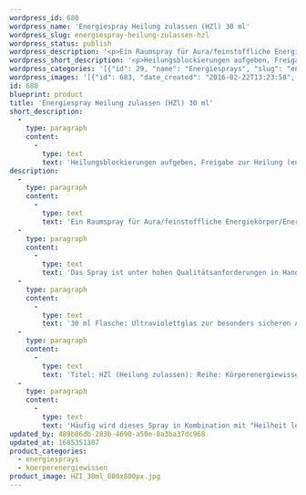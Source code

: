 ```yaml
---
wordpress_id: 680
wordpress_name: 'Energiespray Heilung zulassen (HZl) 30 ml'
wordpress_slug: energiespray-heilung-zulassen-hzl
wordpress_status: publish
wordpress_description: '<p>Ein Raumspray für Aura/feinstoffliche Energiekörper/Energiefelder. Impulse für Selbstheilungskräfte mit einem aktivierbaren Informationsfeld zu: Heilung zulassen. Hierzu gehört unter anderem die Freigabe, das Lösen von Heilungsblockierungen (energetisch). Ggf. ist eine aktive Auseinandersetzung erforderlich mit Gewohnheiten,... <a href="https://my.feenbaum.de/erklaerung-zu-hzl-und-hhl/">weiterlesen</a></p><p>Das Spray ist unter hohen Qualitätsanforderungen in Handarbeit in Deutschland hergestellt aus mehrfach gereinigtem und energetisiertem Wasser (76%, konserviert mit 96%igem Weingeist (24%).</p><p>30 ml Flasche: Ultraviolettglas zur besonders sicheren Aufbewahrung mit hochwertigem, goldfarbenen Metallpumpzerstäuber mit Schutzkappe (Steigrohr: Kunststoff). Etikett: wasserfest, leicht energetisiert mit dem Informationsfeld des Airsprays. Erhältlich auch als 100 ml-Sprühflasche.</p><p>Titel: HZl (Heilung zulassen): Reihe: Körperenergiewissen<br />Häufig wird dieses Spray in Kombination mit "<a href="https://my.feenbaum.de/produkt/energiespray-heilung-leben-hhl-30-ml/">Heilheit leben (HHl)</a>" angewendet</p><p><a href="https://my.feenbaum.de/anwendung-energiesprays/">Anwendungshinweise</a></p>'
wordpress_short_description: '<p>Heilungsblockierungen aufgeben, Freigabe zur Heilung (energetisch)</p>'
wordpress_categories: '[{"id": 29, "name": "Energiesprays", "slug": "energiesprays"}, {"id": 31, "name": "K\u00f6rperenergiewissen", "slug": "koerperenergiewissen"}]'
wordpress_images: '[{"id": 683, "date_created": "2016-02-22T13:23:58", "date_created_gmt": "2016-02-22T11:23:58", "date_modified": "2016-02-22T13:23:58", "date_modified_gmt": "2016-02-22T11:23:58", "src": "https://my.feenbaum.de/wp-content/uploads/2016/02/HZI_30ml_800x800px.jpg", "name": "HZI_30ml_800x800px", "alt": ""}]'
id: 680
blueprint: product
title: 'Energiespray Heilung zulassen (HZl) 30 ml'
short_description:
  -
    type: paragraph
    content:
      -
        type: text
        text: 'Heilungsblockierungen aufgeben, Freigabe zur Heilung (energetisch)'
description:
  -
    type: paragraph
    content:
      -
        type: text
        text: 'Ein Raumspray für Aura/feinstoffliche Energiekörper/Energiefelder. Impulse für Selbstheilungskräfte mit einem aktivierbaren Informationsfeld zu: Heilung zulassen. Hierzu gehört unter anderem die Freigabe, das Lösen von Heilungsblockierungen (energetisch). Ggf. ist eine aktive Auseinandersetzung erforderlich mit Gewohnheiten,... weiterlesen'
  -
    type: paragraph
    content:
      -
        type: text
        text: 'Das Spray ist unter hohen Qualitätsanforderungen in Handarbeit in Deutschland hergestellt aus mehrfach gereinigtem und energetisiertem Wasser (76%, konserviert mit 96%igem Weingeist (24%).'
  -
    type: paragraph
    content:
      -
        type: text
        text: '30 ml Flasche: Ultraviolettglas zur besonders sicheren Aufbewahrung mit hochwertigem, goldfarbenen Metallpumpzerstäuber mit Schutzkappe (Steigrohr: Kunststoff). Etikett: wasserfest, leicht energetisiert mit dem Informationsfeld des Airsprays. Erhältlich auch als 100 ml-Sprühflasche.'
  -
    type: paragraph
    content:
      -
        type: text
        text: 'Titel: HZl (Heilung zulassen): Reihe: Körperenergiewissen'
  -
    type: paragraph
    content:
      -
        type: text
        text: 'Häufig wird dieses Spray in Kombination mit "Heilheit leben (HHl)" angewendet'
updated_by: 489b06db-283b-4690-a50e-8a3ba37dc968
updated_at: 1685351307
product_categories:
  - energiesprays
  - koerperenergiewissen
product_image: HZI_30ml_800x800px.jpg
---
```

